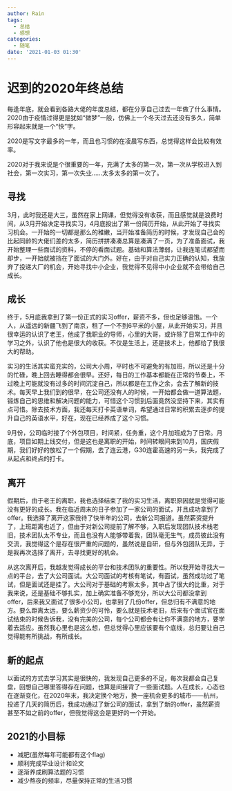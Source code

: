 ```yaml
---
author: Rain
tags:
  - 总结
  - 感想
categories:
  - 随笔
date: '2021-01-03 01:30'
---
```


# 迟到的2020年终总结

每逢年底，就会看到各路大佬的年度总结，都在分享自己过去一年做了什么事情。2020由于疫情过得更是犹如“做梦”一般，仿佛上一个冬天过去还没有多久，简单形容起来就是一个“快”字。

2020是写文字最多的一年，而且也习惯的在凌晨写东西，总觉得这样会比较有效率。

2020对于我来说是个很重要的一年，充满了太多的第一次，第一次从学校进入到社会，第一次实习，第一次失业......太多太多的第一次了。

## 寻找

3月，此时我还是大三，虽然在家上网课，但觉得没有收获，而且感觉就是浪费时间，从3月开始决定寻找实习，4月底投出了第一份简历开始，从此开始了寻找实习机会。一开始的一切都是那么的稚嫩，当开始准备简历的时候，才发现自己会的比起同龄的大佬们差的太多，简历拼拼凑凑总算是凑满了一页，为了准备面试，我开始整理一些面试的资料，不停的看面试题。基础和算法薄弱，让我连笔试都望而却步，一开始就被挡在了面试的大门外。好在，由于对自己实力正确的认知，我放弃了投递大厂的机会，开始寻找中小企业，我觉得不见得中小企业就不会带给自己成长。

## 成长

终于，5月底我拿到了第一份正式的实习offer，薪资不多，但也足够温饱。一个人，从遥远的新疆飞到了南京，租了一个不到6平米的小屋，从此开始实习，并且很幸运的认识了老王，他成了我职业的导师，心里的大哥，或许除了日常工作中的学习之外，认识了他也是很大的收获。不仅是生活上，还是技术上，他都给了我很大的帮助。

实习的生活其实蛮充实的，公司大小周，平时也不可避免的有加班，所以还是十分的忙碌，晚上回去睡得都会很早。还好，每日的工作基本都能在正常的节奏上，不过晚上可能就没有过多的时间沉淀自己，所以都是在工作之余，会去了解新的技术。每天早上我们到的很早，在公司还没有人的时候，一开始都会做一道算法题，锻炼自己的思维和解决问题的能力，可惜这个习惯到后面竟然没坚持下来，其实有点可惜。除去技术方面，我还每天打卡英语单词，希望通过日常的积累去逐步的提升自己的英语水平，好在，现在已经养成了这个习惯。

9月份，公司临时接了个外包项目，时间紧，任务重，这个月加班成为了日常。月底，项目如期上线交付，但是这也是离职的开始，时间转眼间来到10月，国庆假期，我们好好的放松了一个假期，去了连云港，G30连霍高速的另一头，我完成了从起点和终点的打卡。

## 离开

假期后，由于老王的离职，我也选择结束了我的实习生活，离职原因就是觉得可能没有更好的成长。我在临近周末的日子参加了一家公司的面试，并且成功拿到了offer。我选择了离开这家我待了快半年的公司，去新公司报道。虽然薪资提升了，上班距离也近了，但由于对新公司提前了解不够，入职后发现团队技术栈老旧，技术团队太不专业，而且也没有人能够带着我，团队毫无生气，成员彼此没有交流，我觉得这个是存在很严重的问题的，虽然说是自研，但与外包团队无异，于是我再次选择了离开，去寻找更好的机会。

从这次离开后，我越发觉得成长的平台和技术团队的重要性。所以我开始寻找大一点的平台，去了大公司面试。大公司面试的考核有笔试，有面试，虽然成功过了笔试，但是面试还是挂了。大公司对于基础的考察太多，其中占了很大的比重，对于我来说，还是基础不够扎实，加上确实准备不够充分，所以大公司都没拿到offer，后来我又面试了很多小公司，也拿到了几份offer，但总归有不满意的地方。要么距离太远，要么薪资少的可怜，要么就是技术老旧，后来有个面试官在面试结束的时候告诉我，没有完美的公司，每个公司都会有让你不满意的地方，要学着去适应。虽然我心里也是这么想，但总觉得心里应该要有个底线，总归要让自己觉得能有所挑战，有所成长。

## 新的起点

以面试的方式去学习其实是很快的，我发现自己更多的不足，每次我都会自己复盘，回想自己哪里答得存在问题，也算是间接背了一些面试题。人在成长，心态也在逐渐变化，在2020年末，我决定换个地方，换一座机会更多的城市——杭州，投递了几天的简历后，我成功通过了新公司的面试，拿到了新的offer，虽然薪资甚至不如之前的offer，但我觉得这会是更好的一个开始。

## 2021的小目标

- 减肥(虽然每年可能都有这个flag)
- 顺利完成毕业设计和论文
- 逐渐养成刷算法题的习惯
- 减少熬夜的频率，尽量保持正常的生活习惯

<Boxx/>

<Vssue :title="$title" />
